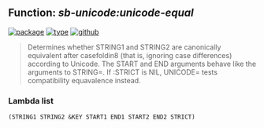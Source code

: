## Function: ***sb-unicode:unicode-equal***
[![package](https://img.shields.io/badge/Package-SB--UNICODE-5f9ea0.svg?style=social&colorA=999999)](../) [![type](https://img.shields.io/badge/Type-Function-5f9ea0.svg?style=social&colorA=999999)](../#function) [![github](https://img.shields.io/badge/GitHub-View_the_source-5f9ea0.svg?style=social&colorA=999999&logo=github)](https://github.com/sbcl/sbcl/blob/master/src/code/target-unicode.lisp/) 

> Determines whether STRING1 and STRING2 are canonically equivalent after
> casefoldin8 (that is, ignoring case differences) according to Unicode. The
> START and END arguments behave like the arguments to STRING=. If :STRICT is
> NIL, UNICODE= tests compatibility equavalence instead.

### Lambda list
```
(STRING1 STRING2 &KEY START1 END1 START2 END2 STRICT)
```
